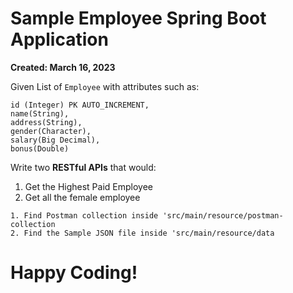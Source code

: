 # Sample Employee Spring Boot Application

**Created: March 16, 2023**

Given List of `Employee` with attributes such as:
```
id (Integer) PK AUTO_INCREMENT,
name(String),
address(String),
gender(Character),
salary(Big Decimal),
bonus(Double)
```
Write two **RESTful APIs** that would: 
1. Get the Highest Paid Employee
2. Get all the female employee

```Note: 
1. Find Postman collection inside 'src/main/resource/postman-collection
2. Find the Sample JSON file inside 'src/main/resource/data 
```

# Happy Coding!

